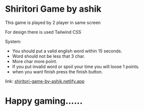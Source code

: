 # Shiritori Game by ashik

This game is played by 2 player in same screen

For design there is used Tailwind CSS

System: 

* You should put a valid english word within 15 seconds.
* Word should not be less that 3 char.
* More char more point.
* If you put invalid word or spoil your time you will loose 1 points.
* when you want finish press the finish button.

link: [shiritori-game-by-ashik.netlify.app](https://shiritori-game-by-ashik.netlify.app/)

# Happy gaming......
